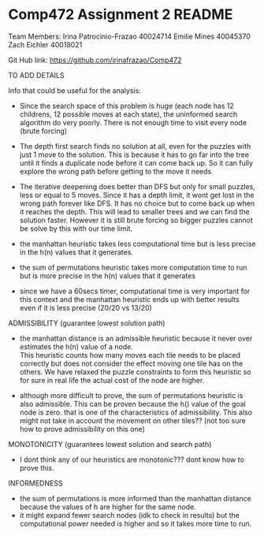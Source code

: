 # Comp472 Assignment 2 README

Team Members:
Irina Patrocinio-Frazao 40024714
Emilie Mines 40045370
Zach Eichler 40018021

Git Hub link: https://github.com/irinafrazao/Comp472

TO ADD DETAILS



Info that could be useful for the analysis:

- Since the search space of this problem is huge (each node has 12 childrens, 12 possible moves at each state), the uninformed search algorithm do very poorly.
There is not enough time to visit every node (brute forcing)
- The depth first search finds no solution at all, even for the puzzles with just 1 move to the solution. This is because it has to go far into the tree until it finds a duplicate node
before it can come back up. So it can fully explore the wrong path before getting to the move it needs
- The iterative deepening does better than DFS but only for small puzzles, less or equal to 5 moves. Since it has a depth limit, it wont get lost in the wrong path forever like DFS.
It has no choice but to come back up when it reaches the depth. This will lead to smaller trees and we can find the solution faster.
However it is still brute forcing so bigger puzzles cannot be solve by this with our time limit.

- the manhattan heuristic takes less computational time but is less precise in the h(n) values that it generates.
- the sum of permutations heuristic takes more computation time to run but is more precise in the h(n) values that it generates
- since we have a 60secs timer, computational time is very important for this context and the manhattan heuristic ends up with better results even if it is less precise (20/20 vs 13/20)

ADMISSIBILITY (guarantee lowest solution path)

- the manhattan distance is an admissible heuristic because it never over estimates the h(n) value of a node.  
This heuristic counts how many moves each tile needs to be placed correctly but does not consider the effect moving one tile has on the others.
We have relaxed the puzzle constraints to form this heuristic so for sure in real life the actual cost of the node are higher.

- although more difficult to prove, the sum of permutations heuristic is also admissible. 
This can be proven because the h() value of the goal node is zero. that is one of the characteristics of admissibility.
This also might not take in account the movement on other tiles?? (not too sure how to prove admissibility on this one)

MONOTONICITY (guarantees lowest solution and search path)

- I dont think any of our heuristics are monotonic??? dont know how to prove this.

INFORMEDNESS

- the sum of permutations is more informed than the manhattan distance because the values of h are higher for the same node.
- it might expand fewer search nodes (idk to check in results) but the computational power needed is higher and so it takes more time to run.